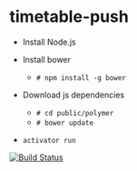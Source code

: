 # timetable-push

- Install Node.js
- Install bower
  - ```# npm install -g bower```
- Download js dependencies
  - ```# cd public/polymer```
  - ```# bower update```

- ```activator run```


[![Build Status](https://travis-ci.org/b-a-s-t-i/timetable-push.svg?branch=master)](https://travis-ci.org/b-a-s-t-i/timetable-push)
